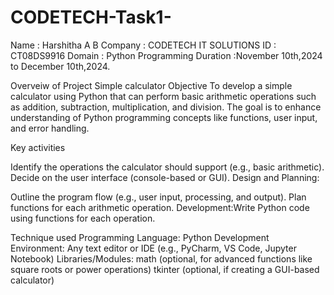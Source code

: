 # CODETECH-Task1-
Name : Harshitha A B
Company : CODETECH IT SOLUTIONS
ID : CT08DS9916
Domain : Python Programming
Duration :November 10th,2024 to December 10th,2024.


Overveiw of Project
Simple calculator
Objective
To develop a simple calculator using Python that can perform basic arithmetic operations such as addition, subtraction, multiplication, and division. The goal is to enhance understanding of Python programming concepts like functions, user input, and error handling.

Key activities

Identify the operations the calculator should support (e.g., basic arithmetic).
Decide on the user interface (console-based or GUI).
Design and Planning:

Outline the program flow (e.g., user input, processing, and output).
Plan functions for each arithmetic operation.
Development:Write Python code using functions for each operation.

Technique used
Programming Language: Python
Development Environment: Any text editor or IDE (e.g., PyCharm, VS Code, Jupyter Notebook)
Libraries/Modules:
math (optional, for advanced functions like square roots or power operations)
tkinter (optional, if creating a GUI-based calculator)


